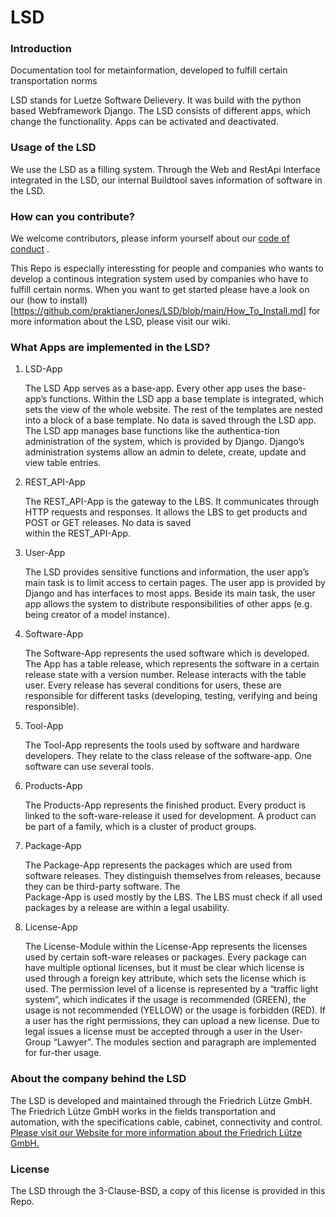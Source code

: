 # LSD 
### Introduction 
Documentation tool for metainformation, developed to fulfill certain transportation norms

LSD stands for Luetze Software Delievery. It was build with the python based Webframework Django. 
The LSD consists of different apps, which change the functionality. 
Apps can be activated and deactivated. 

### Usage of the LSD
We use the LSD as a filling system. Through the Web and RestApi Interface integrated in the LSD, our internal Buildtool saves information of software in the LSD. 

### How can you contribute? 
We welcome contributors, please inform yourself about our [code of conduct](https://github.com/praktianerJones/LSD/blob/main/CODE_OF_CONDUCT.md) .

This Repo is especially interessting for people and companies who wants to develop a continous integration system used by companies who have to fulfill certain norms. 
When you want to get started please have a look on our (how to install)[https://github.com/praktianerJones/LSD/blob/main/How_To_Install.md] for more information about the LSD, please visit our wiki. 

### What Apps are implemented in the LSD?

1. LSD-App

   The LSD App serves as a base-app. Every other app uses the base-app’s functions. Within the LSD app a base template is integrated, which sets the view of the whole website. 
The rest of the templates are nested into a block of a base template. No data is saved through the LSD app. The LSD app manages base functions like the authentica-tion 
administration of the system, which is provided by Django. Django’s administration systems allow an admin to delete, create, update and view table entries.  

2. REST_API-App

   The REST_API-App is the gateway to the LBS. It communicates through HTTP requests and responses. It allows the LBS to get products and POST or GET releases. No data is saved   
   within the REST_API-App. 
   
3. User-App

   The LSD provides sensitive functions and information, the user app’s main task is to limit access to certain pages. The user app is provided by Django and has interfaces to 
   most apps. Beside its main task, the user app allows the system to distribute responsibilities of other apps (e.g. being creator of a model instance).  
   
4. Software-App

   The Software-App represents the used software which is developed. The App has a table release, which represents the software in a certain release state with a version number. 
   Release interacts with the table user. Every release has several conditions for users, these are responsible for different tasks (developing, testing, verifying and being 
   responsible).  
   
5. Tool-App

   The Tool-App represents the tools used by software and hardware developers. They relate to the class release of the software-app. One software can use several tools.  
   
6. Products-App

   The Products-App represents the finished product. Every product is linked to the soft-ware-release it used for development. A product can be part of a family, which is a 
   cluster of product groups.
   
7. Package-App

   The Package-App represents the packages which are used from software releases. They distinguish themselves from releases, because they can be third-party software. The  
   Package-App is used mostly by the LBS. The LBS must check if all used packages by a release are within a legal usability.
   

8. License-App

   The License-Module within the License-App represents the licenses used by certain soft-ware releases or packages. Every package can have multiple optional licenses, but it 
   must be clear which license is used through a foreign key attribute, which sets the license which is used. The permission level of a license is represented by a “traffic 
   light system”, which indicates if the usage is recommended (GREEN), the usage is not recommended (YELLOW) or the usage is forbidden (RED). If a user has the right 
   permissions, they can upload a new license. Due to legal issues a license must be accepted through a user in the User-Group “Lawyer”. The modules section and paragraph are 
   implemented for fur-ther usage.  


### About the company behind the LSD
The LSD is developed and maintained through the Friedrich Lütze GmbH. The Friedrich Lütze GmbH works in the fields transportation and automation, with the specifications cable, cabinet, connectivity and control. 
[Please visit our Website for more information about the Friedrich Lütze GmbH.](https://www.luetze.com/de-de/)

### License
The LSD through the 3-Clause-BSD, a copy of this license is provided in this Repo. 
